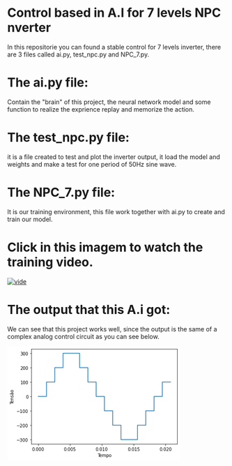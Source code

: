 # Control based in A.I for 7 levels NPC nverter
In this repositorie you can found a stable control for 7 levels inverter, there are 3 files called ai.py, test_npc.py and NPC_7.py.
# The ai.py file:
Contain the "brain" of this project, the neural network model and some function to realize the exprience replay and memorize the action.
# The test_npc.py file:
it is a file created to test and plot the inverter output, it load the model and weights and make a test for one period of 50Hz sine wave.
# The NPC_7.py file:
It is our training environment, this file work together with ai.py to create and train our model.
# Click in this imagem to watch the training video.
[![vide](https://img.youtube.com/vi/7UqTWPhouaw/0.jpg)](https://www.youtube.com/watch?v=7UqTWPhouaw)
# The output that this A.i got:
We can see that this project works well, since the output is the same of a complex analog control circuit as you can see below.


![output](https://github.com/fabsnimitti/Control_based_in_A.I_for_7_levels_NPC_inverter/blob/master/Output/output.png)


